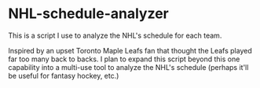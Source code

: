 ﻿# NHL-schedule-analyzer

This is a script I use to analyze the NHL's schedule for each team.

Inspired by an upset Toronto Maple Leafs fan that thought the Leafs played far too many back to backs.
I plan to expand this script beyond this one capability into a multi-use tool to analyze the NHL's schedule (perhaps it'll be useful for fantasy hockey, etc.)

